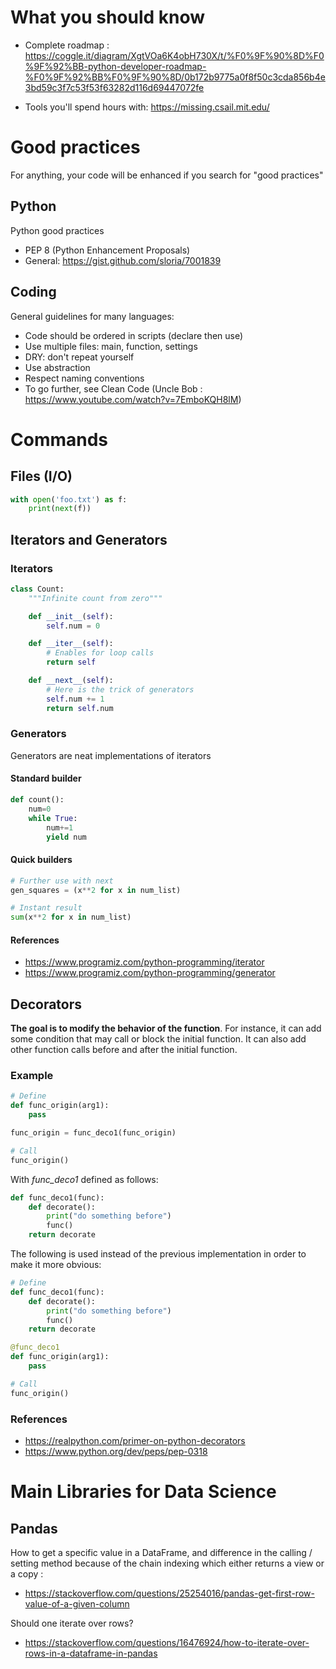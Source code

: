# What you should know
- Complete roadmap : https://coggle.it/diagram/XgtVOa6K4obH730X/t/%F0%9F%90%8D%F0%9F%92%BB-python-developer-roadmap-%F0%9F%92%BB%F0%9F%90%8D/0b172b9775a0f8f50c3cda856b4e3bd59c3f7c53f53f63282d116d69447072fe

- Tools you'll spend hours with: https://missing.csail.mit.edu/

# Good practices
For anything, your code will be enhanced if you search for "good practices"

## Python
Python good practices
- PEP 8 (Python Enhancement Proposals)
- General: https://gist.github.com/sloria/7001839

## Coding
General guidelines for many languages:
- Code should be ordered in scripts (declare then use)
- Use multiple files: main, function, settings
- DRY: don't repeat yourself
- Use abstraction
- Respect naming conventions
- To go further, see Clean Code (Uncle Bob : https://www.youtube.com/watch?v=7EmboKQH8lM)



# Commands

## Files (I/O)
```Python
with open('foo.txt') as f:
    print(next(f))
```


## Iterators and Generators

### Iterators
```Python
class Count:
    """Infinite count from zero"""

    def __init__(self):
        self.num = 0

    def __iter__(self):
        # Enables for loop calls
        return self

    def __next__(self):
        # Here is the trick of generators
        self.num += 1
        return self.num
```

### Generators
Generators are neat implementations of iterators

#### Standard builder
```Python
def count():
    num=0
    while True:
        num+=1
        yield num
```
#### Quick builders
```Python
# Further use with next
gen_squares = (x**2 for x in num_list)

# Instant result
sum(x**2 for x in num_list)
```

#### References
- https://www.programiz.com/python-programming/iterator
- https://www.programiz.com/python-programming/generator


## Decorators
**The goal is to modify the behavior of the function**. For instance, it can add some condition that may call or block the initial function. It can also add other function calls before and after the initial function.

### Example

```Python
# Define
def func_origin(arg1):
    pass

func_origin = func_deco1(func_origin)

# Call
func_origin()
```

With *func_deco1* defined as follows:
```Python
def func_deco1(func):
    def decorate():
        print("do something before")
        func()
    return decorate
```


The following is used instead of the previous implementation in order to make it more obvious:
```Python
# Define
def func_deco1(func):
    def decorate():
        print("do something before")
        func()
    return decorate

@func_deco1
def func_origin(arg1):
    pass

# Call
func_origin()
```


### References
- https://realpython.com/primer-on-python-decorators
- https://www.python.org/dev/peps/pep-0318


# Main Libraries for Data Science

## Pandas
How to get a specific value in a DataFrame, and difference in the
calling / setting method because of the chain indexing which either returns
a view or a copy :
- https://stackoverflow.com/questions/25254016/pandas-get-first-row-value-of-a-given-column

Should one iterate over rows?
- https://stackoverflow.com/questions/16476924/how-to-iterate-over-rows-in-a-dataframe-in-pandas

